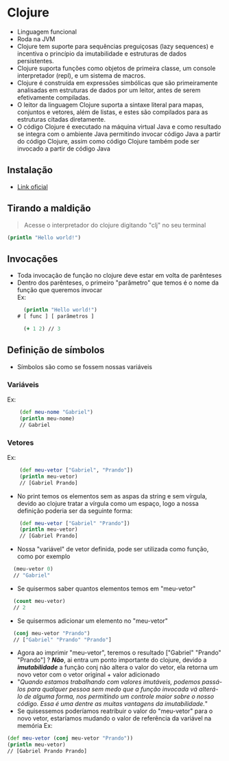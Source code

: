 # Clojure
- Linguagem funcional
- Roda na JVM
- Clojure tem suporte para sequências preguiçosas (lazy sequences) e incentiva o princípio da imutabilidade e estruturas de dados persistentes.
- Clojure suporta funções como objetos de primeira classe, um console interpretador (repl), e um sistema de macros.
- Clojure é construída em expressões simbólicas que são primeiramente analisadas ​​em estruturas de dados por um leitor, antes de serem efetivamente compiladas.
- O leitor da linguagem Clojure suporta a sintaxe literal para mapas, conjuntos e vetores, além de listas, e estes são compilados para as estruturas citadas diretamente.
- O código Clojure é executado na máquina virtual Java e como resultado se integra com o ambiente Java permitindo invocar código Java a partir do código Clojure, assim como código Clojure também pode ser invocado a partir de código Java
  
## Instalação
- [Link oficial](https://clojure.org/guides/getting_started)

## Tirando a maldição

> Acesse o interpretador do clojure digitando "clj" no seu terminal

```clj
(println "Hello world!")
```

## Invocações 
- Toda invocação de função no clojure deve estar em volta de parênteses
- Dentro dos parênteses, o primeiro "parâmetro" que temos é o nome da função que queremos invocar  
  Ex: 
    ```clj
      (println "Hello world!")
    # [ func ] [ parâmetros ]
    
      (+ 1 2) // 3
    ```

## Definição de símbolos
- Símbolos são como se fossem nossas variáveis  

### Variáveis
  Ex: 
  ```clj
      (def meu-nome "Gabriel")
      (println meu-nome) 
      // Gabriel
  ```

### Vetores
  Ex:  
  ```clj
      (def meu-vetor ["Gabriel", "Prando"])
      (println meu-vetor) 
      // [Gabriel Prando]
  ```
  - No print temos os elementos sem as aspas da string e sem vírgula, devido ao clojure tratar a vírgula como um espaço, logo a nossa definição poderia ser da seguinte forma:  
 
  ```clj
      (def meu-vetor ["Gabriel" "Prando"])
      (println meu-vetor) 
      // [Gabriel Prando]
  ```
  - Nossa "variável" de vetor definida, pode ser utilizada como função, como por exemplo
  ```clj
    (meu-vetor 0) 
    // "Gabriel"
  ```
  - Se quisermos saber quantos elementos temos em "meu-vetor"
  ```clj
    (count meu-vetor)
    // 2
  ```
  - Se quisermos adicionar um elemento no "meu-vetor"
  ```clj
    (conj meu-vetor "Prando")
    // ["Gabriel" "Prando" "Prando"]
  ```
  - Agora ao imprimir "meu-vetor", teremos o resultado ["Gabriel" "Prando" "Prando"] ? ***Não***, ai entra um ponto importante do clojure, devido a ***imutabilidade*** a função conj não altera o valor do vetor, ela retorna um novo vetor com o vetor original + valor adicionado
  - "*Quando estamos trabalhando com valores imutáveis, podemos passá-los para qualquer pessoa sem medo que a função invocada vá alterá-lo de alguma forma, nos permitindo um controle maior sobre o nosso código. Essa é uma dentre as muitas vantagens da imutabilidade.*"
  - Se quisessemos poderíamos reatribuir o valor do "meu-vetor" para o novo vetor, estaríamos mudando o valor de referência da variável na memória
  Ex:
  ```clj
  (def meu-vetor (conj meu-vetor "Prando"))
  (println meu-vetor)
  // [Gabriel Prando Prando]
  ```


